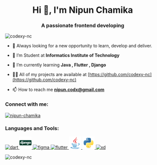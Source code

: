 <h1 align="center">Hi 👋, I'm Nipun Chamika</h1>
<h3 align="center">A passionate frontend developing</h3>

<p align="left"> <img src="https://komarev.com/ghpvc/?username=codexy-nc&label=Profile%20views&color=0e75b6&style=flat" alt="codexy-nc" /> </p>

- 🤔 Always looking for a new opportunity to learn, develop and deliver.

- 🔭 I’m Student at **Informatics Institute of Technology**

- 🌱 I’m currently learning **Java , Flutter , Django**

- 👨‍💻 All of my projects are available at [https://github.com/codexy-nc](https://github.com/codexy-nc)

- 📫 How to reach me **nipun.codx@gmail.com**

<h3 align="left">Connect with me:</h3>
<p align="left">
<a href="https://linkedin.com/in/nipun-chamika" target="blank"><img align="center" src="https://raw.githubusercontent.com/rahuldkjain/github-profile-readme-generator/master/src/images/icons/Social/linked-in-alt.svg" alt="nipun-chamika" height="30" width="40" /></a>
</p>

<h3 align="left">Languages and Tools:</h3>
<p align="left"> <a href="https://dart.dev" target="_blank"> <img src="https://www.vectorlogo.zone/logos/dartlang/dartlang-icon.svg" alt="dart" width="40" height="40"/> </a> <a href="https://www.djangoproject.com/" target="_blank"> <img src="https://raw.githubusercontent.com/devicons/devicon/master/icons/django/django-original.svg" alt="django" width="40" height="40"/> </a> <a href="https://www.figma.com/" target="_blank"> <img src="https://www.vectorlogo.zone/logos/figma/figma-icon.svg" alt="figma" width="40" height="40"/> </a> <a href="https://flutter.dev" target="_blank"> <img src="https://www.vectorlogo.zone/logos/flutterio/flutterio-icon.svg" alt="flutter" width="40" height="40"/> </a> <a href="https://www.java.com" target="_blank"> <img src="https://raw.githubusercontent.com/devicons/devicon/master/icons/java/java-original.svg" alt="java" width="40" height="40"/> </a> <a href="https://www.python.org" target="_blank"> <img src="https://raw.githubusercontent.com/devicons/devicon/master/icons/python/python-original.svg" alt="python" width="40" height="40"/> </a> <a href="https://www.adobe.com/products/xd.html" target="_blank"> <img src="https://cdn.worldvectorlogo.com/logos/adobe-xd.svg" alt="xd" width="40" height="40"/> </a> </p>

<p><img align="center" src="https://github-readme-stats.vercel.app/api/top-langs?username=codexy-nc&show_icons=true&locale=en&layout=compact" alt="codexy-nc" /></p>
